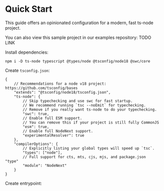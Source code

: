# Quick Start

This guide offers an opinionated configuration for a modern, fast ts-node project.

You can also view this sample project in our examples repository: TODO LINK

Install dependencies:

```
npm i -D ts-node typescript @types/node @tsconfig/node18 @swc/core
```

Create `tsconfig.json`:

```jsonc
{
    // Recommendations for a node v18 project: https://github.com/tsconfig/bases
    "extends": "@tsconfig/node18/tsconfig.json",
    "ts-node": {
        // Skip typechecking and use swc for fast startup.
        // We recommend running `tsc --noEmit` for typechecking.
        // Remove if you really want ts-node to do your typechecking.
        "swc": true,
        // Enable full ESM support.
        // You can remove this if your project is still fully CommonJS
        "esm": true,
        // Enable full NodeNext support.
        "experimentalResolver": true
    },
    "compilerOptions": {
        // Explicitly listing your global types will speed up `tsc`.
        "types": ["node"],
        // Full support for cts, mts, cjs, mjs, and package.json "type"
        "module": "NodeNext"
    }
}
```

Create entrypoint:

```

```
